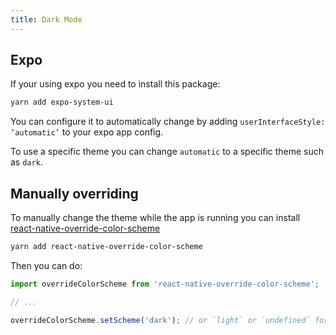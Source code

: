 ```yaml
---
title: Dark Mode
---
```


## Expo

If your using expo you need to install this package:

```sh
yarn add expo-system-ui
```

You can configure it to automatically change by adding `userInterfaceStyle: ‘automatic’` to your expo app config.

To use a specific theme you can change `automatic` to a specific theme such as `dark`.

## Manually overriding

To manually change the theme while the app is running you can install [react-native-override-color-scheme](https://github.com/plumvillage/react-native-override-color-scheme)
```sh
yarn add react-native-override-color-scheme
```

Then you can do:
```typescript
import overrideColorScheme from 'react-native-override-color-scheme';

// ...

overrideColorScheme.setScheme('dark'); // or `light` or `undefined` for system default
```
